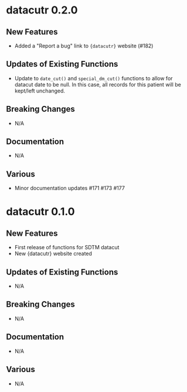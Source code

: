 # datacutr 0.2.0

## New Features
- Added a "Report a bug" link to `{datacutr}` website (#182)

## Updates of Existing Functions
- Update to `date_cut()` and  `special_dm_cut()` functions to allow for 
datacut date to be null. In this case, all records for this patient 
will be kept/left unchanged.

## Breaking Changes
- N/A

## Documentation
- N/A

## Various
- Minor documentation updates #171 #173 #177

# datacutr 0.1.0

## New Features
- First release of functions for SDTM datacut
- New {datacutr} website created

## Updates of Existing Functions
- N/A

## Breaking Changes
- N/A

## Documentation
- N/A

## Various
- N/A


